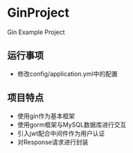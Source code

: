 # GinProject

Gin Example Project

## 运行事项

+ 修改config/application.yml中的配置

## 项目特点

+ 使用gin作为基本框架
+ 使用gorm框架与MySQL数据库进行交互
+ 引入jwt配合中间件作为用户认证
+ 对Response请求进行封装
